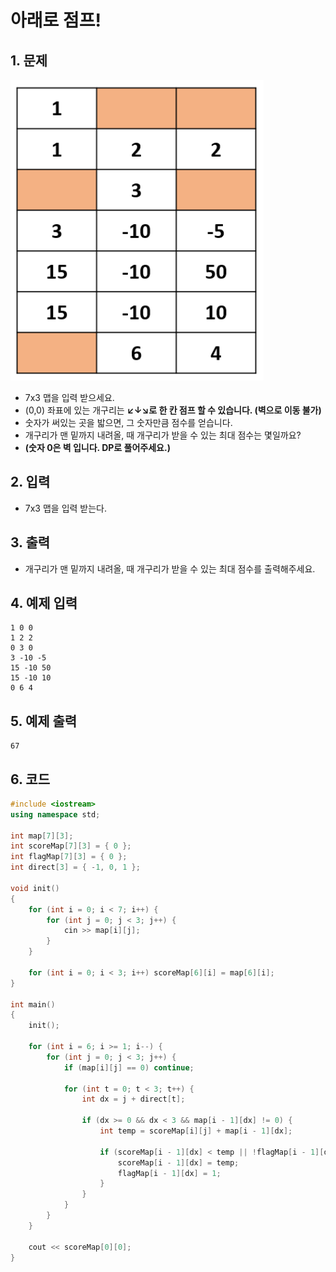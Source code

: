 # 아래로 점프!

## 1. 문제
<img src="./Array05.png" alt="Array" style="zoom:105%;" />

- 7x3 맵을 입력 받으세요.
- (0,0) 좌표에 있는 개구리는 **↙↓↘로 한 칸 점프 할 수 있습니다. (벽으로 이동 불가)**
- 숫자가 써있는 곳을 밟으면, 그 숫자만큼 점수를 얻습니다.
- 개구리가 맨 밑까지 내려올, 때 개구리가 받을 수 있는 최대 점수는 몇일까요?
- **(숫자 0은 벽 입니다. DP로 풀어주세요.)**

## 2. 입력
- 7x3 맵을 입력 받는다.

## 3. 출력
- 개구리가 맨 밑까지 내려올, 때 개구리가 받을 수 있는 최대 점수를 출력해주세요.

## 4. 예제 입력
```
1 0 0
1 2 2
0 3 0
3 -10 -5
15 -10 50
15 -10 10
0 6 4
```

## 5. 예제 출력
```
67
```

## 6. 코드

```c++
#include <iostream>
using namespace std;

int map[7][3];
int scoreMap[7][3] = { 0 };
int flagMap[7][3] = { 0 };
int direct[3] = { -1, 0, 1 };

void init()
{
    for (int i = 0; i < 7; i++) {
        for (int j = 0; j < 3; j++) {
            cin >> map[i][j];
        }
    }

    for (int i = 0; i < 3; i++) scoreMap[6][i] = map[6][i];
}

int main()
{
    init();

    for (int i = 6; i >= 1; i--) {
        for (int j = 0; j < 3; j++) {
            if (map[i][j] == 0) continue;

            for (int t = 0; t < 3; t++) {
                int dx = j + direct[t];

                if (dx >= 0 && dx < 3 && map[i - 1][dx] != 0) {
                    int temp = scoreMap[i][j] + map[i - 1][dx];

                    if (scoreMap[i - 1][dx] < temp || !flagMap[i - 1][dx]) {
                        scoreMap[i - 1][dx] = temp;
                        flagMap[i - 1][dx] = 1;
                    }
                }
            }
        }
    }

    cout << scoreMap[0][0];
}

```
